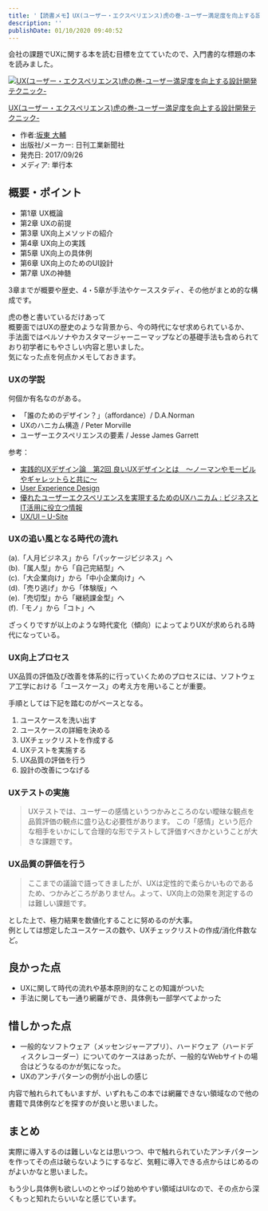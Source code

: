 ```yaml
---
title: '【読書メモ】UX(ユーザー・エクスペリエンス)虎の巻-ユーザー満足度を向上する設計開発テクニック'
description: ''
publishDate: 01/10/2020 09:40:52
---
```


<p>会社の課題でUXに関する本を読む目標を立てていたので、入門書的な標題の本を読みました。</p>

<p><div class="hatena-asin-detail"><a href="https://www.amazon.co.jp/exec/obidos/ASIN/4526077429/hatena-blog-22/"><img src="https://images-fe.ssl-images-amazon.com/images/I/511K4zUipyL._SL160_.jpg" class="hatena-asin-detail-image" alt="UX(ユーザー・エクスペリエンス)虎の巻-ユーザー満足度を向上する設計開発テクニック-" title="UX(ユーザー・エクスペリエンス)虎の巻-ユーザー満足度を向上する設計開発テクニック-"></a><div class="hatena-asin-detail-info"><p class="hatena-asin-detail-title"><a href="https://www.amazon.co.jp/exec/obidos/ASIN/4526077429/hatena-blog-22/">UX(ユーザー・エクスペリエンス)虎の巻-ユーザー満足度を向上する設計開発テクニック-</a></p><ul><li><span class="hatena-asin-detail-label">作者:</span><a href="http://d.hatena.ne.jp/keyword/%BA%E4%C5%EC%20%C2%E7%CA%E5" class="keyword">坂東 大輔</a></li><li><span class="hatena-asin-detail-label">出版社/メーカー:</span> 日刊工業新聞社</li><li><span class="hatena-asin-detail-label">発売日:</span> 2017/09/26</li><li><span class="hatena-asin-detail-label">メディア:</span> 単行本</li></ul></div><div class="hatena-asin-detail-foot"></div></div></p>

<h2>概要・ポイント</h2>

<ul>
<li>第1章 UX概論</li>
<li>第2章 UXの前提</li>
<li>第3章 UX向上メソッドの紹介</li>
<li>第4章 UX向上の実践</li>
<li>第5章 UX向上の具体例</li>
<li>第6章 UX向上のためのUI設計</li>
<li>第7章 UXの神髄</li>
</ul>

<p>3章までが概要や歴史、4・5章が手法やケーススタディ、その他がまとめ的な構成です。</p>

<p>虎の巻と書いているだけあって<br/>
概要面ではUXの歴史のような背景から、今の時代になぜ求められているか、<br/>
手法面ではペルソナやカスタマージャーニーマップなどの基礎手法も含められており初学者にもやさしい内容と思いました。<br/>
気になった点を何点かメモしておきます。</p>

<h3>UXの学説</h3>

<p>何個か有名なのがある。</p>

<ul>
<li>「誰のためのデザイン？」（affordance）/ D.A.Norman</li>
<li>UXのハニカム構造 / Peter Morville</li>
<li>ユーザーエクスペリエンスの要素 / Jesse James Garrett</li>
</ul>

<p>参考：</p>

<ul>
<li><a href="https://www.creativevillage.ne.jp/30892">実践的UXデザイン論　第2回 良いUXデザインとは　〜ノーマンやモービルやギャレットらと共に〜</a></li>
<li><a href="https://semanticstudios.com/user_experience_design/">User Experience Design</a></li>
<li><a href="https://www.asobou.co.jp/blog/web/ux-honeycomb">優れたユーザーエクスペリエンスを実現するためのUXハニカム : ビジネスとIT活用に役立つ情報</a></li>
<li><a href="https://u-site.jp/lecture/ux-ui">UX/UI – U-Site</a></li>
</ul>

<h3>UXの追い風となる時代の流れ</h3>

<p>(a).「人月ビジネス」から「パッケージビジネス」へ<br/>
(b).「属人型」から「自己完結型」へ<br/>
(c).「大企業向け」から「中小企業向け」へ<br/>
(d).「売り逃げ」から「体験版」へ<br/>
(e).「売切型」から「継続課金型」へ<br/>
(f).「モノ」から「コト」へ</p>

<p>ざっくりですが以上のような時代変化（傾向）によってよりUXが求められる時代になっている。</p>

<h3>UX向上プロセス</h3>

<p>UX品質の評価及び改善を体系的に行っていくためのプロセスには、ソフトウェア工学における「ユースケース」の考え方を用いることが重要。</p>

<p>手順としては下記を踏むのがベースとなる。</p>

<ol>
<li>ユースケースを洗い出す</li>
<li>ユースケースの詳細を決める</li>
<li>UXチェックリストを作成する</li>
<li>UXテストを実施する</li>
<li>UX品質の評価を行う</li>
<li>設計の改善につなげる</li>
</ol>

<h3>UXテストの実施</h3>

<blockquote><p>UXテストでは、ユーザーの感情というつかみところのない曖昧な観点を品質評価の観点に盛り込む必要性があります。
この「感情」という厄介な相手をいかにして合理的な形でテストして評価すべきかということが大きな課題です。</p></blockquote>

<h3>UX品質の評価を行う</h3>

<blockquote><p>ここまでの議論で語ってきましたが、UXは定性的で柔らかいものであるため、つかみどころがありません。よって、UX向上の効果を測定するのは難しい課題です。</p></blockquote>

<p>とした上で、極力結果を数値化することに努めるのが大事。<br/>
例としては想定したユースケースの数や、UXチェックリストの作成/消化件数など。</p>

<h2>良かった点</h2>

<ul>
<li>UXに関して時代の流れや基本原則的なことの知識がついた</li>
<li>手法に関しても一通り網羅ができ、具体例も一部学べてよかった</li>
</ul>

<h2>惜しかった点</h2>

<ul>
<li>一般的なソフトウェア（メッセンジャーアプリ）、ハードウェア（ハードディスクレコーダー）についてのケースはあったが、一般的なWebサイトの場合はどうなるのかが気になった。</li>
<li>UXのアンチパターンの例が小出しの感じ</li>
</ul>

<p>内容で触れられてもいますが、いずれもこの本では網羅できない領域なので他の書籍で具体例などを探すのが良いと思いました。</p>

<h2>まとめ</h2>

<p>実際に導入するのは難しいなとは思いつつ、中で触れられていたアンチパターンを作ってその点は破らないようにするなど、気軽に導入できる点からはじめるのがよいかなと思いました。</p>

<p>もう少し具体例も欲しいのとやっぱり始めやすい領域はUIなので、その点から深くもっと知れたらいいなと感じています。</p>
